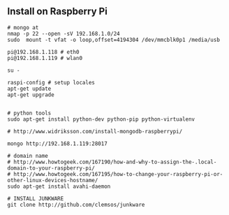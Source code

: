 ## Install on Raspberry Pi


    # mongo at 
    nmap -p 22 --open -sV 192.168.1.0/24
    sudo  mount -t vfat -o loop,offset=4194304 /dev/mmcblk0p1 /media/usb

    pi@192.168.1.118 # eth0
    pi@192.168.1.119 # wlan0

    su - 
    
    raspi-config # setup locales
    apt-get update
    apt-get upgrade

    
    # python tools
    sudo apt-get install python-dev python-pip python-virtualenv
    
    # http://www.widriksson.com/install-mongodb-raspberrypi/
    
    mongo http://192.168.1.119:28017

    # domain name
    # http://www.howtogeek.com/167190/how-and-why-to-assign-the-.local-domain-to-your-raspberry-pi/
    # http://www.howtogeek.com/167195/how-to-change-your-raspberry-pi-or-other-linux-devices-hostname/
    sudo apt-get install avahi-daemon

    # INSTALL JUNKWARE
    git clone http://github.com/clemsos/junkware


